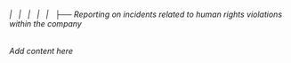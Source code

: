 ###### |   |   |   |   |   ├── Reporting on incidents related to human rights violations within the company

*Add content here*